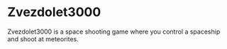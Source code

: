 # Zvezdolet3000
Zvezdolet3000 is a space shooting game where you control a spaceship and shoot at meteorites.

